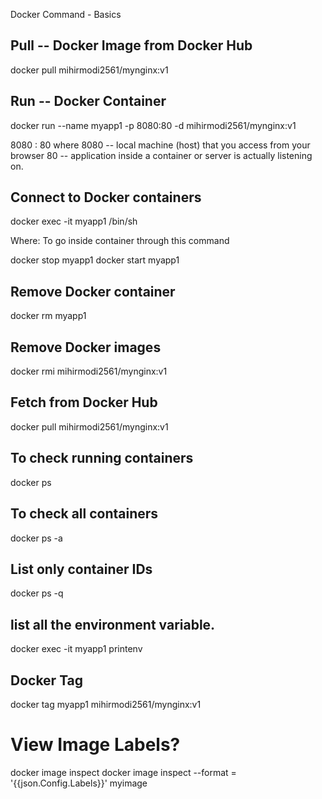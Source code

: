 Docker Command - Basics

## Pull -- Docker Image from Docker Hub
docker pull mihirmodi2561/mynginx:v1

## Run -- Docker Container
docker run --name myapp1 -p 8080:80 -d mihirmodi2561/mynginx:v1

8080<local host> : 80<container Port >
where 
8080 -- local machine (host) that you access from your browser
80 -- application inside a container or server is actually listening on.

## Connect to Docker containers
docker exec -it myapp1 /bin/sh

Where: To go inside container through this command 

docker stop myapp1
docker start myapp1

## Remove Docker container
docker rm myapp1

## Remove Docker images
docker rmi mihirmodi2561/mynginx:v1

## Fetch from Docker Hub
docker pull mihirmodi2561/mynginx:v1

## To check running containers
docker ps

## To check all containers
docker ps -a

## List only container IDs
docker ps -q

## list all the environment variable.
docker exec -it myapp1 printenv

## Docker Tag 
docker tag myapp1 mihirmodi2561/mynginx:v1

# View Image Labels?
docker image inspect
docker image inspect --format = '{{json.Config.Labels}}' myimage